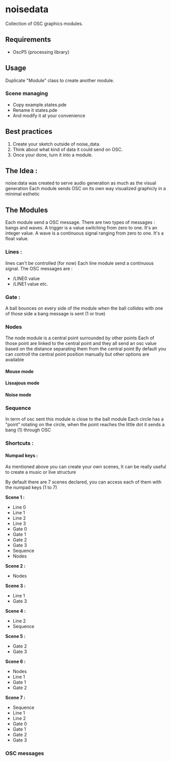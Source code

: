 # noisedata
Collection of OSC graphics modules.

## Requirements
- OscP5 (processing library)

## Usage
Duplicate "Module" class to create another module.

### Scene managing
- Copy example.states.pde 
- Rename it states.pde
- And modify it at your convenience


## Best practices
1. Create your sketch outside of noise_data. 
2. Think about what kind of data it could send on OSC.
3. Once your done, turn it into a module.



## The Idea :
noise:data was created to serve audio generation as much as the visual generation
Each module sends OSC on its own way visualized graphicly in a minimal esthetic


## The Modules

Each module send a OSC message. There are two types of messages : bangs and waves.
A trigger is a value switching from zero to one. It's an integer value.
A wave is a continuous signal ranging from zero to one. It's a float value.

### Lines :
lines can't be controlled (for now)
Each line module send a continuous signal.
The OSC messages are :
- /LINE0 value
- /LINE1 value
etc.

### Gate :
A ball bounces on every side of the module when the ball collides with one of those side a bang message is sent (1 or true)

### Nodes
The node module is a central point surrounded by other points
Each of those point are linked to the central point and they all send an osc value based on the distance separating them from the central point
By default you can controll the central point position manually but other options are available

#### Mouse mode

#### Lissajous mode

#### Noise mode

### Sequence
In term of osc sent this module is close to the ball module
Each circle has a "point" rotating on the circle, when the point reaches the little dot it sends a bang (1) through OSC




### Shortcuts :
#### Numpad keys :
As mentioned above you can create your own scenes, It can be really useful to create a music or live structure 

By default there are 7 scenes declared, you can access each of them with the numpad keys (1 to 7)

**Scene 1 :**
- Line 0
- Line 1 
- Line 2
- Line 3
- Gate 0
- Gate 1
- Gate 2
- Gate 3
- Sequence
- Nodes

**Scene 2 :**
- Nodes

**Scene 3 :**
- Line 1 
- Gate 3

**Scene 4 :**
- Line 2 
- Sequence

**Scene 5 :** 
- Gate 2 
- Gate 3

**Scene 6 :** 
- Nodes
- Line 1
- Gate 1 
- Gate 2

**Scene 7 :** 
- Sequence
- Line 1
- Line 2
- Gate 0
- Gate 1
- Gate 2
- Gate 3

### OSC messages



